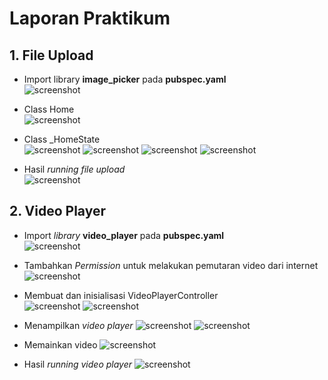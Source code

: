 # Laporan Praktikum

## 1. File Upload
- Import library **image_picker** pada **pubspec.yaml**<br>
![screenshot](images/import_library_image_picker.png)

- Class Home<br>
![screenshot](images/class_home.png)

- Class _HomeState<br>
![screenshot](images/class__homestate.png)
![screenshot](images/class__homestate(2).png)
![screenshot](images/class__homestate(3).png)
![screenshot](images/class__homestate(4).png)

- Hasil _running file upload_<br>
![screenshot](images/video_player.png)

## 2. Video Player
- Import _library_ **video_player** pada **pubspec.yaml**<br>
![screenshot](images/import_library_video_player.png)

- Tambahkan _Permission_ untuk melakukan pemutaran video dari internet<br>
![screenshot](images/menambahkan_permission.png)

- Membuat dan inisialisasi VideoPlayerController<br>
![screenshot](images/inisialisasi_videoplayercontroller.png)
![screenshot](images/inisialisasi_videoplayercontroller(2).png)

- Menampilkan _video player_
![screenshot](images/menampilkan_video_player.png)
![screenshot](images/menampilkan_video_player(2).png)

- Memainkan video
![screenshot](images/memainkan_video.png)

- Hasil _running video player_ 
![screenshot](images/video_player.png)